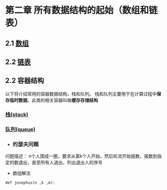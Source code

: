 # 第二章 所有数据结构的起始（数组和链表）

## 2.1 [数组](docs/Array.md)

## 2.2 [链表](docs/LinkTable.md)

## 2.2 容器结构
以下将介绍常用的容器数据结构，栈和队列。
栈和队列主要用于在计算过程中**保存临时数据**。此类的相关容器叫做**缓存存储结构**

### [栈(stack)](docs/Stack.md)

### [队列(queue)](docs/Queue.md)


- ### 约瑟夫问题
问题描述：
n个人围成一圈，要求从第k个人开始，然后轮流开始报数，报数到指定的数退出，直至所有人退出，列出退出人的序号
- 数组解法
```python3
def josephus(n ,k ,m):

```
